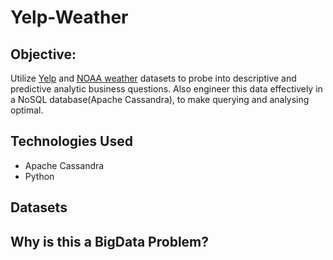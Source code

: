 # Yelp-Weather

## Objective: 

Utilize [Yelp](https://www.yelp.com/dataset/documentation/main) and [NOAA weather](https://www1.ncdc.noaa.gov/pub/data/cdo/documentation/GHCND_documentation.pdf)  datasets to probe into descriptive and predictive analytic business questions. Also engineer this data effectively in a NoSQL database(Apache Cassandra), to make querying and analysing optimal.

## Technologies Used

- Apache Cassandra
- Python

## Datasets



## Why is this a BigData Problem?




